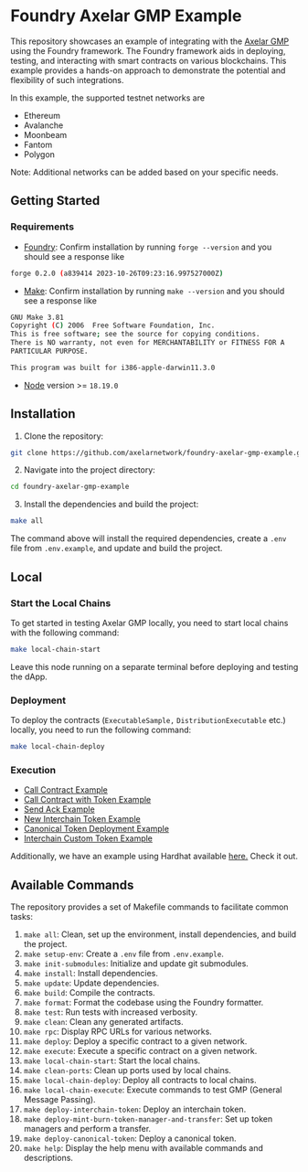 # Foundry Axelar GMP Example

This repository showcases an example of integrating with the [Axelar GMP](https://docs.axelar.dev/dev/general-message-passing/overview) using the Foundry framework. The Foundry framework aids in deploying, testing, and interacting with smart contracts on various blockchains. This example provides a hands-on approach to demonstrate the potential and flexibility of such integrations.

In this example, the supported testnet networks are

- Ethereum
- Avalanche
- Moonbeam
- Fantom
- Polygon

Note: Additional networks can be added based on your specific needs.

## Getting Started

### Requirements

- [Foundry](https://getfoundry.sh/): Confirm installation by running `forge --version` and you should see a response like

```bash
forge 0.2.0 (a839414 2023-10-26T09:23:16.997527000Z)
```

- [Make](https://www.gnu.org/software/make/): Confirm installation by running `make --version` and you should see a response like

```bash
GNU Make 3.81
Copyright (C) 2006  Free Software Foundation, Inc.
This is free software; see the source for copying conditions.
There is NO warranty, not even for MERCHANTABILITY or FITNESS FOR A
PARTICULAR PURPOSE.

This program was built for i386-apple-darwin11.3.0
```

- [Node](https://nodejs.org/en) version >= `18.19.0`

## Installation

1. Clone the repository:

```bash
git clone https://github.com/axelarnetwork/foundry-axelar-gmp-example.git
```

2. Navigate into the project directory:

```bash
cd foundry-axelar-gmp-example
```

3. Install the dependencies and build the project:

```bash
make all
```

The command above will install the required dependencies, create a `.env` file from `.env.example`, and update and build the project.

## Local

### Start the Local Chains

To get started in testing Axelar GMP locally, you need to start local chains with the following command:

```bash
make local-chain-start
```

Leave this node running on a separate terminal before deploying and testing the dApp.

### Deployment

To deploy the contracts (`ExecutableSample,` `DistributionExecutable` etc.) locally, you need to run the following command:

```bash
make local-chain-deploy
```

### Execution

- [Call Contract Example](./src/call-contract)
- [Call Contract with Token Example](./src/call-contract-with-token)
- [Send Ack Example](./src/send-ack/README.md)
- [New Interchain Token Example](./src/its-interchain-token)
- [Canonical Token Deployment Example](./src/its-canonical-token)
- [Interchain Custom Token Example](./src/its-interchain-token)

Additionally, we have an example using Hardhat available [here.](https://github.com/axelarnetwork/axelar-examples) Check it out.

## Available Commands

The repository provides a set of Makefile commands to facilitate common tasks:

1. `make all`: Clean, set up the environment, install dependencies, and build the project.
2. `make setup-env`: Create a `.env` file from `.env.example`.
3. `make init-submodules`: Initialize and update git submodules.
4. `make install`: Install dependencies.
5. `make update`: Update dependencies.
6. `make build`: Compile the contracts.
7. `make format`: Format the codebase using the Foundry formatter.
8. `make test`: Run tests with increased verbosity.
9. `make clean`: Clean any generated artifacts.
10. `make rpc`: Display RPC URLs for various networks.
11. `make deploy`: Deploy a specific contract to a given network.
12. `make execute`: Execute a specific contract on a given network.
13. `make local-chain-start`: Start the local chains.
14. `make clean-ports`: Clean up ports used by local chains.
15. `make local-chain-deploy`: Deploy all contracts to local chains.
16. `make local-chain-execute`: Execute commands to test GMP (General Message Passing).
17. `make deploy-interchain-token`: Deploy an interchain token.
18. `make deploy-mint-burn-token-manager-and-transfer`: Set up token managers and perform a transfer.
19. `make deploy-canonical-token`: Deploy a canonical token.
20. `make help`: Display the help menu with available commands and descriptions.
